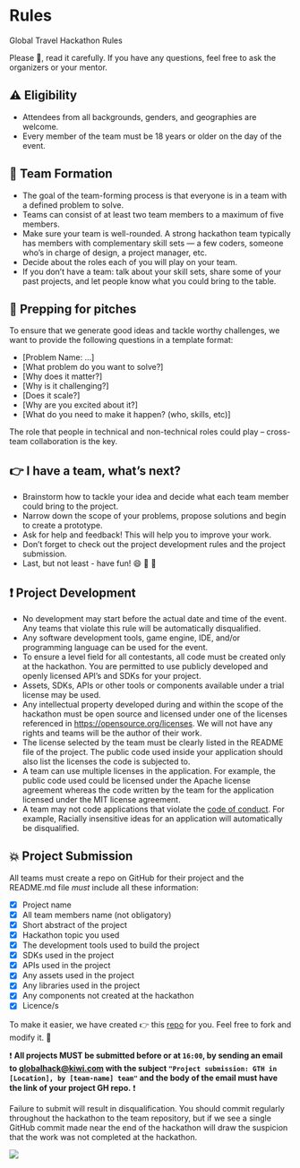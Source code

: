 # Rules
Global Travel Hackathon Rules

Please :pray:, read it carefully. If you have any questions, feel free to ask the organizers or your mentor.

## :warning: Eligibility

* Attendees from all backgrounds, genders, and geographies are welcome. 
* Every member of the team must be 18 years or older on the day of the event.

## :balloon: Team Formation

* The goal of the team-forming process is that everyone is in a team with a defined problem to solve.
* Teams can consist of at least two team members to a maximum of five members. 
* Make sure your team is well-rounded. A strong hackathon team typically has members with complementary skill sets — a few coders, someone who’s in charge of design, a project manager, etc. 
* Decide about the roles each of you will play on your team.
* If you don’t have a team: talk about your skill sets, share some of your past projects, and let people know what you could bring to the table.

## :pushpin: Prepping for pitches

To ensure that we generate good ideas and tackle worthy challenges, we want to provide the following questions in a template format:
* [Problem Name: …]
* [What problem do you want to solve?]
* [Why does it matter?]
* [Why is it challenging?]
* [Does it scale?]
* [Why are you excited about it?]
* [What do you need to make it happen? (who, skills, etc)]

The role that people in technical and non-technical roles could play – cross-team collaboration is the key.

## :point_right: I have a team, what’s next?

* Brainstorm how to tackle your idea and decide what each team member could bring to the project. 
* Narrow down the scope of your problems, propose solutions and begin to create a prototype. 
* Ask for help and feedback! This will help you to improve your work.  
* Don’t forget to check out the project development rules and the project submission. 
* Last, but not least - have fun! :smile: :tada: :100:

## :exclamation: Project Development

* No development may start before the actual date and time of the event. Any teams that violate this rule will be automatically disqualified.
* Any software development tools, game engine, IDE, and/or programming language can be used for the event.
* To ensure a level field for all contestants, all code must be created only at the hackathon. You are permitted to use publicly developed and openly licensed API’s and SDKs for your project.
* Assets, SDKs, APIs or other tools or components available under a trial license may be used.
* Any intellectual property developed during and within the scope of the hackathon must be open source and licensed under one of the licenses referenced in https://opensource.org/licenses. We will not have any rights and teams will be the author of their work. 
* The license selected by the team must be clearly listed in the README file of the project. The public code used inside your application should also list the licenses the code is subjected to.
* A team can use multiple licenses in the application. For example, the public code used could be licensed under the Apache license agreement whereas the code written by the team for the application licensed under the MIT license agreement.
* A team may not code applications that violate the [code of conduct](https://hack.travel/code-of-conduct/). For example, Racially insensitive ideas for an application will automatically be disqualified.

## :boom: Project Submission

All teams must create a repo on GitHub for their project and the README.md file _must_ include all these information:

- [X] Project name
- [X] All team members name (not obligatory)
- [X] Short abstract of the project
- [X] Hackathon topic you used
- [X] The development tools used to build the project
- [X] SDKs used in the project
- [X] APIs used in the project 
- [X] Any assets used in the project
- [X] Any libraries used in the project
- [X] Any components not created at the hackathon
- [X] Licence/s

To make it easier, we have created :point_right: this [repo](https://github.com/Global-Travel-Hackathon/GTH-Location-TeamName) for you. Feel free to fork and modify it. :tada:

:exclamation: **All projects MUST be submitted before or at `16:00`, by sending an email to <globalhack@kiwi.com> with the subject `"Project submission: GTH in [Location], by [team-name] team"` and the body of the email must have the link of your project GH repo.** :exclamation:

Failure to submit will result in disqualification. You should commit regularly throughout the hackathon to the team repository, but if we see a single GitHub commit made near the end of the hackathon will draw the suspicion that the work was not completed at the hackathon.

![](https://media.giphy.com/media/j0MLDsJIKioY8/giphy.gif)

